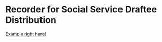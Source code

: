 # Recorder for Social Service Draftee Distribution

[Example right here!](https://northerncat.github.io/SMS-SocialService-Distribution-Recorder/)
